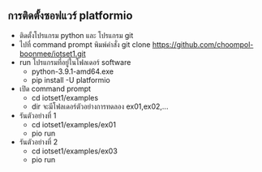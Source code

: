 ## การติดตั้งซอฟแวร์ platformio
* ติดตั้งโปรแกรม python และ โปรแกรม git  
* ไปที่ command prompt พิมพ์คำสั่ง git clone https://github.com/choompol-boonmee/iotset1.git  
* run โปรแกรมที่อยู่ในโฟลเดอร์ software
  * python-3.9.1-amd64.exe
  * pip install -U platformio
* เปิด command prompt
  * cd iotset1/examples
  * dir
จะมีโฟลเดอร์ตัวอย่างการทดลอง ex01,ex02,...  
* รันตัวอย่างที่ 1  
  * cd iotset1/examples/ex01
  * pio run
* รันตัวอย่างที่ 2
  * cd iotset1/examples/ex03
  * pio run
